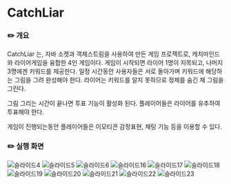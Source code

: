 # CatchLiar

### ✏️ 개요 
CatchLiar 는, 자바 소켓과 객체스트림을 사용하여 만든 게임 프로젝트로, 캐치마인드와 라이어게임을 융합한 4인 게임이다.
게임이 시작되면 라이어 1명이 지목되고, 나머지 3명에겐 키워드를 제공한다. 일정 시간동안 사용자들은 서로 돌아가며 키워드에 해당하는 그림을 그려 완성해야 한다. 라이어는 키워드를 알지 못하므로 정체를 숨긴 채 그림을 그린다. 

그림 그리는 시간이 끝나면 투표 기능이 활성화 된다. 플레이어들은 라이어를 유추하여 투표해야 한다.

게임이 진행되는동안 플레이어들은 이모티콘 감정표현, 채팅 기능 등을 이용할 수 있다. 

### ✏️ 실행 화면 
![슬라이드4](https://github.com/user-attachments/assets/e9a347bc-76fc-4b6c-a471-56c0f8e40d50)
![슬라이드5](https://github.com/user-attachments/assets/1ea2474b-6987-4a30-99f2-ebcd1bec915c)
![슬라이드6](https://github.com/user-attachments/assets/a92f442d-62e6-47d7-9639-9bc83c262646)
![슬라이드16](https://github.com/user-attachments/assets/1b18cc86-b38e-4012-8dab-b5a784f99ad7)
![슬라이드17](https://github.com/user-attachments/assets/a91e6d40-0d94-4373-a660-91df0928f75d)
![슬라이드18](https://github.com/user-attachments/assets/22d811cf-20ea-4812-8607-75c5c5014a13)
![슬라이드19](https://github.com/user-attachments/assets/b4d66ebd-542e-492b-bafe-ed13351804c1)
![슬라이드20](https://github.com/user-attachments/assets/8e2b738e-5465-4b27-81cd-f0f32596b56d)
![슬라이드21](https://github.com/user-attachments/assets/e210c98e-cca8-475b-97b2-d88d322addbb)
![슬라이드22](https://github.com/user-attachments/assets/b26a13e0-6a87-4fc8-96ad-15f4044056cc)
![슬라이드23](https://github.com/user-attachments/assets/532fe9b0-ff5e-4ba6-a40e-93f7c4adf40d)
